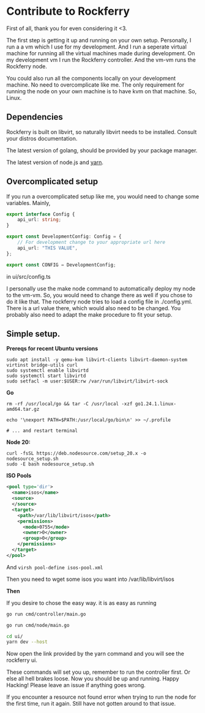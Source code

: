 # Contribute to Rockferry

First of all, thank you for even considering it <3.

The first step is getting it up and running on your own setup. Personally, I run a
a vm which I use for my development. And I run a seperate virtual machine for running
all the virtual machines made during development. On my development vm I run the Rockferry
controller. And the vm-vm runs the Rockferry node.

You could also run all the components locally on your development machine. No need to overcomplicate like me.
The only requirement for running the node on your own machine is to have kvm on that machine. So, Linux.

## Dependencies

Rockferry is built on libvirt, so naturally libvirt needs to be installed.
Consult your distros documentation.

The latest version of golang, should be provided by your package manager.

The latest version of node.js and [yarn](https://yarnpkg.com/getting-started/install).

## Overcomplicated setup

If you run a overcomplicated setup like me, you would need to change some variables. Mainly,

```ts
export interface Config {
    api_url: string;
}

export const DevelopmentConfig: Config = {
    // For development change to your appropriate url here
    api_url: "THIS VALUE",
};

export const CONFIG = DevelopmentConfig;
```

in ui/src/config.ts

I personally use the make node command to automatically deploy my node to the vm-vm. So, you would need to
change there as well if you chose to do it like that. The rockferry node tries to load a config file in ./config.yml. There is a url value there, which would also
need to be changed. You probably also need to adapt the make procedure to fit your setup.

## Simple setup.

**Prereqs for recent Ubuntu versions**

```
sudo apt install -y qemu-kvm libvirt-clients libvirt-daemon-system virtinst bridge-utils curl
sudo systemctl enable libvirtd
sudo systemctl start libvirtd
sudo setfacl -m user:$USER:rw /var/run/libvirt/libvirt-sock
```

**Go**

```
rm -rf /usr/local/go && tar -C /usr/local -xzf go1.24.1.linux-amd64.tar.gz

echo '\nexport PATH=$PATH:/usr/local/go/bin\n' >> ~/.profile

# ... and restart terminal
```


**Node 20:**

```
curl -fsSL https://deb.nodesource.com/setup_20.x -o nodesource_setup.sh
sudo -E bash nodesource_setup.sh
```

**ISO Pools**

```xml
<pool type='dir'>
  <name>isos</name>
  <source>
  </source>
  <target>
    <path>/var/lib/libvirt/isos</path>
    <permissions>
      <mode>0755</mode>
      <owner>0</owner>
      <group>0</group>
    </permissions>
  </target>
</pool>
```

And `virsh pool-define isos-pool.xml`

Then you need to wget some isos you want into /var/lib/libvirt/isos

**Then**

If you desire to chose the easy way. it is as easy as running

```sh
go run cmd/controller/main.go
```

```sh
go run cmd/node/main.go
```

```sh
cd ui/
yarn dev --host
```

Now open the link provided by the yarn command and you will see the rockferry ui.

These commands will set you up, remember to run the controller first. Or else all hell brakes loose.
Now you should be up and running. Happy Hacking! Please leave an issue if anything goes wrong.

If you encounter a resource not found error when trying to run the node for the first time, run it again.
Still have not gotten around to that issue.

